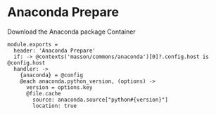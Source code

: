 # Anaconda Prepare

Download the Anaconda package Container

    module.exports =
      header: 'Anaconda Prepare'
      if: -> @contexts('masson/commons/anaconda')[0]?.config.host is @config.host
      handler: ->
        {anaconda} = @config
        @each anaconda.python_version, (options) ->
          version = options.key
          @file.cache
            source: anaconda.source["python#{version}"]
            location: true
